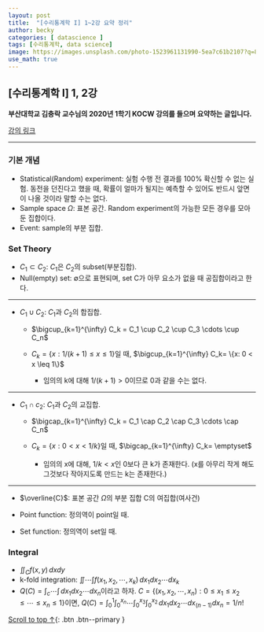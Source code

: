 ```yaml
---
layout: post
title:  "[수리통계학 I] 1~2강 요약 정리"
author: becky
categories: [ datascience ]
tags: [수리통계학, data science]
image: https://images.unsplash.com/photo-1523961131990-5ea7c61b2107?q=80&w=1974&auto=format&fit=crop&ixlib=rb-4.0.3&ixid=M3wxMjA3fDB8MHxwaG90by1wYWdlfHx8fGVufDB8fHx8fA%3D%3D
use_math: true
---
```


## [수리통계학 I] 1, 2강  

**부산대학교 김충락 교수님의 2020년 1학기 KOCW 강의를 들으며 요약하는 글입니다.**  

[강의 링크](http://www.kocw.net/home/enrolment/enrolmentView.do?cid=7c789810ade43386&lid=ab9a991198792450)  


---  

### 기본 개념  

* Statistical(Random) experiment: 실험 수행 전 결과를 100% 확신할 수 없는 실험. 동전을 던진다고 했을 때, 확률이 얼마가 될지는 예측할 수 있어도 반드시 앞면이 나올 것이라 말할 수는 없다.  
* Sample space $\Omega$: 표본 공간. Random experiment의 가능한 모든 경우를 모아둔 집합이다.  
* Event: sample의 부분 집합.  


### Set Theory  

* $C_1 \subset C_2$: $C_1$은 $C_2$의 subset(부분집합).  
* Null(empty) set: $\emptyset$으로 표현되며, set C가 아무 요소가 없을 때 공집합이라고 한다.  
---
* $C_1 \cup C_2$: $C_1$과 $C_2$의 합집합.  
  + $\bigcup_{k=1}^{\infty} C_k = C_1 \cup C_2 \cup C_3 \cdots \cup C_n$  
  
  + $C_k= \{x: 1/(k+1) \leq x \leq 1\}$일 때, $\bigcup_{k=1}^{\infty} C_k= \{x: 0 < x \leq 1\}$  
    - 임의의 k에 대해 $1/(k+1) > 0$이므로 0과 같을 수는 없다.  
    
    
---
* $C_1 \cap c_2$: $C_1$과 $C_2$의 교집합.  
  + $\bigcap_{k=1}^{\infty} C_k = C_1 \cap C_2 \cap C_3 \cdots \cap C_n$  
  
  + $C_k= \{x: 0 < x < 1/k\}$일 때, $\bigcap_{k=1}^{\infty} C_k= \emptyset$  
    - 임의의 x에 대해, $1/k < x$인 0보다 큰 k가 존재한다. (x를 아무리 작게 해도 그것보다 작아지도록 만드는 k는 존재한다.)  
    
---
* $\overline{C}$: 표본 공간 $\Omega$의 부분 집합 C의 여집합(여사건)  

* Point function: 정의역이 point일 때.  
* Set function: 정의역이 set일 때.  


### Integral  

* $\iint_C f(x,y) \, dxdy$  
* k-fold integration: $\iint \cdots \int f(x_1,x_2,\cdots,x_k) \, dx_1dx_2 \cdots dx_k$  
* $Q(C)= \int_c \cdots \int \, dx_1dx_2 \cdots dx_n$이라고 하자. $C= \{(x_1,x_2, \cdots, x_n): 0 \leq x_1 \leq x_2 \leq \cdots \leq x_n \leq 1 \}$이면, $Q(C)= \int_{0}^{1} \int_{0}^{x_n} \cdots \int_{0}^{x_3} \int_{0}^{x_2} \, dx_1dx_2 \cdots dx_(n-1)dx_n = 1/n!$  






[Scroll to top ↑](#){: .btn .btn--primary }   


